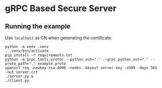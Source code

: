 # gRPC Based Secure Server

## Running the example

Use `localhost` as CN when generating the certificate.

```shell
python -m venv .venv
. .venv/bin/activate
pip install -r requirements.txt
python -m grpc.tools.protoc --python_out="." --grpc_python_out="." --proto_path="." example.proto
openssl req -newkey rsa:4096 -nodes -keyout server.key -x509 -days 365 -out server.crt
./server.py &
./client.py
```
